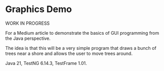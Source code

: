 # Graphics Demo

WORK IN PROGRESS

For a Medium article to demonstrate the basics of GUI programming from the Java 
perspective.

The idea is that this will be a very simple program that draws a bunch of trees 
near a shore and allows the user to move trees around.

Java 21, TestNG 6.14.3, TestFrame 1.01.
